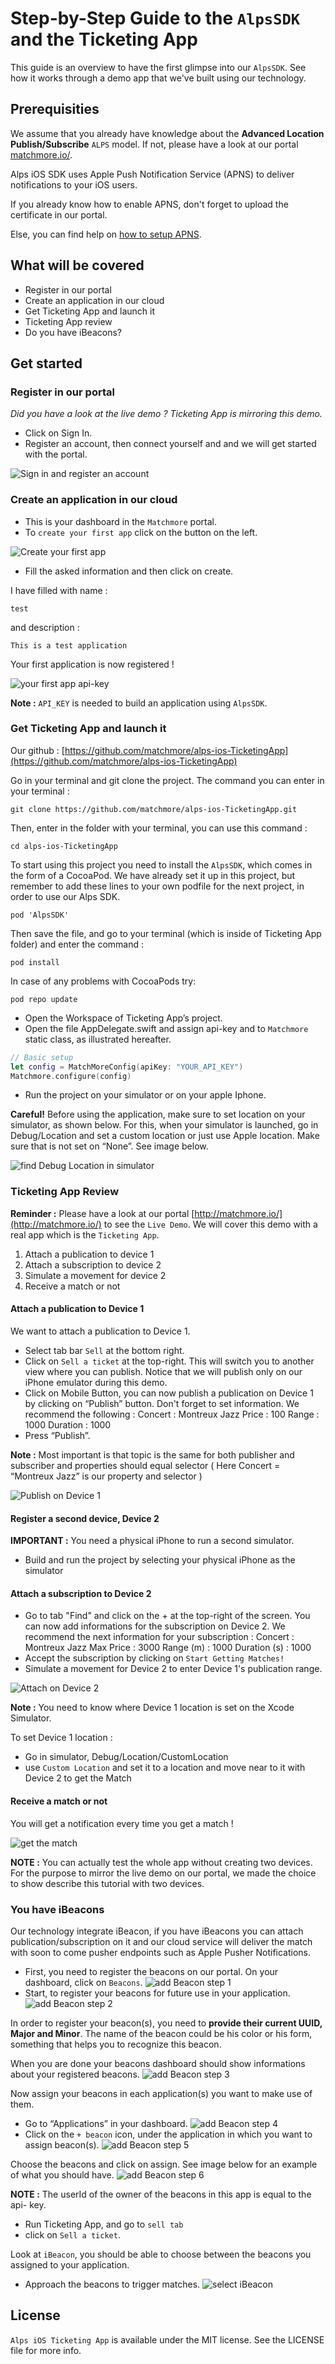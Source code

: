 # Step-by-Step Guide to the `AlpsSDK` and the Ticketing App

This guide is an overview to have the first glimpse into our `AlpsSDK`. See how it works through a demo app that we've built using our technology.

## Prerequisities

We assume that you already have knowledge about the **Advanced Location Publish/Subscribe** `ALPS` model.
If not, please have a look at our portal [matchmore.io/](https://matchmore.io/).

Alps iOS SDK uses Apple Push Notification Service (APNS) to deliver notifications to your iOS users.

If you already know how to enable APNS, don't forget to upload the certificate in our portal.

Else, you can find help on [how to setup APNS](https://github.com/matchmore/alps-ios-sdk/blob/master/ApnsSetup.md).

## What will be covered
* Register in our portal
* Create an application in our cloud
* Get Ticketing App and launch it
* Ticketing App review
* Do you have iBeacons?

## Get started

### Register in our portal

*Did you have a look at the live demo ? Ticketing App is mirroring this demo.*

* Click on Sign In.
* Register an account, then connect yourself and and we will get started with the portal.

![Sign in and register an account](https://github.com/matchmore/alps-ios-TicketingApp/blob/master/media/dashboard.png "signIn")

### Create an application in our cloud
* This is your dashboard in the `Matchmore` portal.
* To `create your first app` click on the button on the left.

![Create your first app](https://github.com/matchmore/alps-ios-TicketingApp/blob/master/media/firstApp.png "firstApp")

* Fill the asked information and then click on create.

I have filled with name :

    test

and description :

    This is a test application

Your first application is now registered !

![your first app api-key](https://github.com/matchmore/alps-ios-TicketingApp/blob/master/media/apikey.png "apikeyFirstApp")

**Note :** `API_KEY` is needed to build an application using `AlpsSDK`.

### Get Ticketing App and launch it

Our github : [https://github.com/matchmore/alps-ios-TicketingApp](https://github.com/matchmore/alps-ios-TicketingApp)

Go in your terminal and git clone the project. The command you can enter in your terminal :

    git clone https://github.com/matchmore/alps-ios-TicketingApp.git

Then, enter in the folder with your terminal, you can use this command :

    cd alps-ios-TicketingApp

To start using this project you need to install the `AlpsSDK`, which comes in the form of a CocoaPod.
We have already set it up in this project, but remember to add these lines to your own podfile for the next project, in order to use our Alps SDK.

    pod 'AlpsSDK'

Then save the file, and go to your terminal (which is inside of Ticketing App folder) and enter the command :

    pod install

In case of any problems with CocoaPods try:

    pod repo update

* Open the Workspace of Ticketing App’s project.
* Open the file AppDelegate.swift and assign api-key and to `Matchmore` static class, as illustrated hereafter.

```swift
// Basic setup
let config = MatchMoreConfig(apiKey: "YOUR_API_KEY")
Matchmore.configure(config)
```

* Run the project on your simulator or on your apple Iphone.

**Careful!** Before using the application, make sure to set location on your simulator, as shown below. For this, when your simulator is launched, go in Debug/Location and set a custom location or just use Apple location. Make sure that is not set on “None”. See image below.

![find Debug Location in simulator](https://github.com/matchmore/alps-ios-TicketingApp/blob/master/media/debugLocation.png "find debug Location")

###  Ticketing App Review

**Reminder :** Please have a look at our portal [http://matchmore.io/](http://matchmore.io/) to see the `Live Demo`. We will cover this demo with a real app which is the `Ticketing App`.

1. Attach a publication to device 1
2. Attach a subscription to device 2
3. Simulate a movement for device 2
4. Receive a match or not

#### Attach a publication to Device 1

We want to attach a publication to Device 1.
* Select tab bar `Sell` at the bottom right.
* Click on `Sell a ticket` at the top-right.
This will switch you to another view where you can publish. Notice that we will publish only on our iPhone emulator during this demo.
* Click on Mobile Button, you can now publish a publication on Device 1 by clicking on “Publish” button. Don't forget to set information. We recommend the following :
Concert : Montreux Jazz
Price : 100
Range : 1000
Duration : 1000
* Press “Publish”.

**Note :** Most important is that topic is the same for both publisher and subscriber and properties should equal selector ( Here Concert = “Montreux Jazz” is our property and selector )

![Publish on Device 1](https://github.com/matchmore/alps-ios-TicketingApp/blob/master/media/attachPub.png "Attach a publication on Device 1")

#### Register a second device, Device 2

**IMPORTANT :** You need a physical iPhone to run a second simulator.

* Build and run the project by selecting your physical iPhone as the simulator

#### Attach a subscription to Device 2

* Go to tab "Find"  and click on the + at the top-right of the screen.
You can now add informations for the subscription on Device 2.
We recommend the next information for your subscription :
Concert : Montreux Jazz
Max Price : 3000
Range (m) : 1000
Duration (s) : 1000
* Accept the subscription by clicking on `Start Getting Matches!`
* Simulate a movement for Device 2 to enter Device 1's publication range.

![Attach on Device 2](https://github.com/matchmore/alps-ios-TicketingApp/blob/master/media/attachSub.png "Attach a subscription on Device 2")

**Note :** You need to know where Device 1 location is set on the Xcode Simulator.

To set Device 1 location :
* Go in simulator, Debug/Location/CustomLocation
* use `Custom Location` and set it to a location and move near to it with Device 2 to get the Match

#### Receive a match or not

   You will get a notification every time you get a match !

![get the match](https://github.com/matchmore/alps-ios-TicketingApp/blob/master/media/match.png "match")

**NOTE :** You can actually test the whole app without creating two devices. For the purpose to mirror the live demo on our portal, we made the choice to show describe this tutorial with two devices.

### You have iBeacons

Our technology integrate iBeacon, if you have iBeacons you can attach publication/subscription on it and our cloud service will deliver the match with soon to come pusher endpoints such as Apple Pusher Notifications.

* First, you need to register the beacons on our portal. On your dashboard, click on `Beacons`.
![add Beacon step 1](https://github.com/matchmore/alps-ios-TicketingApp/blob/master/media/addBeacon1.png "add Beacon step 1")
* Start, to register your beacons for future use in your application.
![add Beacon step 2](https://github.com/matchmore/alps-ios-TicketingApp/blob/master/media/addBeacon2.png "add Beacon step 2")

In order to register your beacon(s), you need to **provide their current UUID, Major and Minor**. The name of the beacon could be his color or his form, something that helps you to recognize this beacon.

When you are done your beacons dashboard should show informations about your registered beacons.
![add Beacon step 3](https://github.com/matchmore/alps-ios-TicketingApp/blob/master/media/addBeacon3.png "add Beacon step 3")

Now assign your beacons in each application(s) you want to make use of them.
* Go to “Applications” in your dashboard.
![add Beacon step 4](https://github.com/matchmore/alps-ios-TicketingApp/blob/master/media/addBeacon4.png "add Beacon step 4")
* Click on the `+ beacon` icon, under the application in which you want to assign beacon(s).
![add Beacon step 5](https://github.com/matchmore/alps-ios-TicketingApp/blob/master/media/addBeacon5.png "add Beacon step 5")

Choose the beacons and click on assign. See image below for an example of what you should have.
![add Beacon step 6](https://github.com/matchmore/alps-ios-TicketingApp/blob/master/media/addBeacon6.png "add Beacon step 6")

**NOTE :** The userId of the owner of the beacons in this app is equal to the api- key.

* Run Ticketing App, and go to `sell tab`
* click on `Sell a ticket`.

Look at `iBeacon`, you should be able to choose between the beacons you assigned to your application.

* Approach the beacons to trigger matches.
![select iBeacon](https://github.com/matchmore/alps-ios-TicketingApp/blob/master/media/selectIBeacon.png "add Beacon step final")


## License

`Alps iOS Ticketing App` is available under the MIT license. See the LICENSE file for more info.
